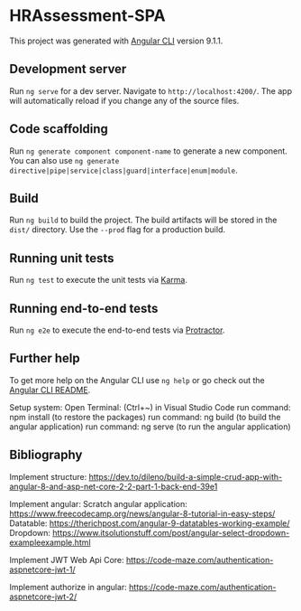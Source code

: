 # HRAssessment-SPA

This project was generated with [Angular CLI](https://github.com/angular/angular-cli) version 9.1.1.

## Development server

Run `ng serve` for a dev server. Navigate to `http://localhost:4200/`. The app will automatically reload if you change any of the source files.

## Code scaffolding

Run `ng generate component component-name` to generate a new component. You can also use `ng generate directive|pipe|service|class|guard|interface|enum|module`.

## Build

Run `ng build` to build the project. The build artifacts will be stored in the `dist/` directory. Use the `--prod` flag for a production build.

## Running unit tests

Run `ng test` to execute the unit tests via [Karma](https://karma-runner.github.io).

## Running end-to-end tests

Run `ng e2e` to execute the end-to-end tests via [Protractor](http://www.protractortest.org/).

## Further help

To get more help on the Angular CLI use `ng help` or go check out the [Angular CLI README](https://github.com/angular/angular-cli/blob/master/README.md).

Setup system:
Open Terminal: (Ctrl+~) in Visual Studio Code
run command: npm install (to restore the packages)
run command: ng build (to build the angular application)
run command: ng serve (to run the angular application)

## Bibliography
Implement structure:
https://dev.to/dileno/build-a-simple-crud-app-with-angular-8-and-asp-net-core-2-2-part-1-back-end-39e1

Implement angular:
Scratch angular application: https://www.freecodecamp.org/news/angular-8-tutorial-in-easy-steps/
Datatable:  https://therichpost.com/angular-9-datatables-working-example/
Dropdown:   https://www.itsolutionstuff.com/post/angular-select-dropdown-exampleexample.html

Implement JWT  Web Api Core:
https://code-maze.com/authentication-aspnetcore-jwt-1/

Implement authorize in angular:
https://code-maze.com/authentication-aspnetcore-jwt-2/